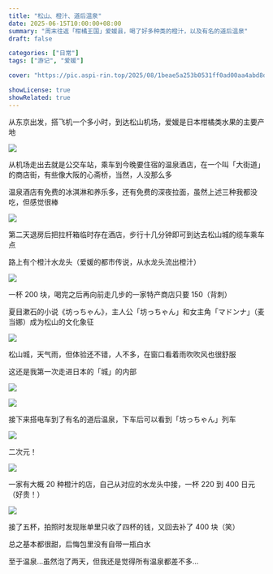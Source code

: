 ```yaml
---
title: "松山、橙汁、道后温泉"
date: 2025-06-15T10:00:00+08:00
summary: "周末往返「柑橘王国」爱媛县，喝了好多种类的橙汁，以及有名的道后温泉"
draft: false

categories: ["日常"]
tags: ["游记", "爱媛"]

cover: "https://pic.aspi-rin.top/2025/08/1beae5a253b0531ff0ad00aa4abd8dc8.jpg"

showLicense: true
showRelated: true
---
```


从东京出发，搭飞机一个多小时，到达松山机场，爱媛是日本柑橘类水果的主要产地

![](https://pic.aspi-rin.top/2025/08/3121bde9191c8832b58bb177f305335e.jpg)

从机场走出去就是公交车站，乘车到今晚要住宿的温泉酒店，在一个叫「大街道」的商店街，有些像大阪的心斋桥，当然，人没那么多

温泉酒店有免费的冰淇淋和养乐多，还有免费的深夜拉面，虽然上述三种我都没吃，但感觉很棒

![](https://pic.aspi-rin.top/2025/08/68336b65d087cc75fc5b97bece2a7b00.jpg)

第二天退房后把拉杆箱临时存在酒店，步行十几分钟即可到达去松山城的缆车乘车点

路上有个橙汁水龙头（爱媛的都市传说，从水龙头流出橙汁）

![](https://pic.aspi-rin.top/2025/08/9cdcad5c314c7d0e4c207c74dbc98ae4.jpg)

一杯 200 块，喝完之后再向前走几步的一家特产商店只要 150（背刺）

夏目漱石的小说《坊っちゃん》，主人公「坊っちゃん」和女主角「マドンナ」（麦当娜）成为松山的文化象征

![](https://pic.aspi-rin.top/2025/08/9400fd94dcff5f28238b8697de5de1a0.jpg)

松山城，天气雨，但体验还不错，人不多，在窗口看着雨吹吹风也很舒服

这还是我第一次走进日本的「城」的内部

![](https://pic.aspi-rin.top/2025/08/ab37cedce200d7b74e0b930943f6e159.jpg)

![](https://pic.aspi-rin.top/2025/08/377fce201346888234270c2e405ddff3.jpg)

接下来搭电车到了有名的道后温泉，下车后可以看到「坊っちゃん」列车

![](https://pic.aspi-rin.top/2025/08/7b629f2c28b7b858e25a0793b90d3e78.jpg)

二次元！

![](https://pic.aspi-rin.top/2025/08/1beae5a253b0531ff0ad00aa4abd8dc8.jpg)

一家有大概 20 种橙汁的店，自己从对应的水龙头中接，一杯 220 到 400 日元（好贵！）

![](https://pic.aspi-rin.top/2025/08/15cf2c4e31849ec967757c9271b87154.jpg)

接了五杯，拍照时发现账单里只收了四杯的钱，又回去补了 400 块（笑）

总之基本都很甜，后悔包里没有自带一瓶白水

至于温泉…虽然泡了两天，但我还是觉得所有温泉都差不多…

